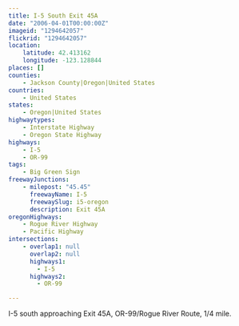 ```yaml
---
title: I-5 South Exit 45A
date: "2006-04-01T00:00:00Z"
imageid: "1294642057"
flickrid: "1294642057"
location:
    latitude: 42.413162
    longitude: -123.128844
places: []
counties:
    - Jackson County|Oregon|United States
countries:
    - United States
states:
    - Oregon|United States
highwaytypes:
    - Interstate Highway
    - Oregon State Highway
highways:
    - I-5
    - OR-99
tags:
    - Big Green Sign
freewayJunctions:
    - milepost: "45.45"
      freewayName: I-5
      freewaySlug: i5-oregon
      description: Exit 45A
oregonHighways:
    - Rogue River Highway
    - Pacific Highway
intersections:
    - overlap1: null
      overlap2: null
      highways1:
        - I-5
      highways2:
        - OR-99

---
```

I-5 south approaching Exit 45A, OR-99/Rogue River Route, 1/4 mile.
